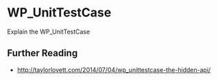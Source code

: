 # WP_UnitTestCase

Explain the WP_UnitTestCase

## Further Reading

 - http://taylorlovett.com/2014/07/04/wp_unittestcase-the-hidden-api/
